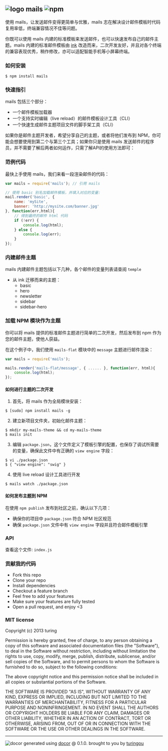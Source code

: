 ## ![logo](http://ww2.sinaimg.cn/large/61ff0de3gw1eajmy0wdikj2014014wea.jpg) mails ![npm](https://badge.fury.io/js/mails.png)

使用 mails，让发送邮件变得更简单与优雅，mails 志在解决设计邮件模板时代码复用率低，终端兼容情况不佳等问题。

你既可以使用 mails 内建的标准模板来发送邮件，也可以快速发布自己的邮件主题。mails 内建的标准邮件模板由 [ink](http://zurb.com/ink) 改造而来，二次开发友好，并且对各个终端的兼容表现优秀，稍作修改，亦可以适配智能手机等小屏幕终端。

### 如何安装
````
$ npm install mails
````

### 快速指引

mails 包括三个部分：

- 一个邮件模板加载器  
- 一个支持实时编辑（live reload）的邮件模板设计工具（CLI）  
- 一个快速生成邮件主题项目文件的脚手架工具（CLI）  

如果你是邮件主题开发者，希望分享自己的主题，或者将他们发布到 NPM，你可能会想要使用到第二个与第三个工具；如果你只是使用 mails 发送邮件的程序员，并不需要了解后两者如何运作，只需了解API的使用方法即可：

### 范例代码
最快上手使用 mails，我们来看一段渲染邮件的代码：
````javascript
var mails = require('mails'); // 引用 mails

// 使用 basic 别名加载邮件模板，并填入对应的变量:
mail.render('basic', {
    name: 'mySite',
    banner: 'http://mysite.com/banner.jpg'
}, function(err,html){
    // 得到最终的邮件 html 代码
    if (!err) {
        console.log(html);
    } else {
        console.log(err);
    }
});
````
### 内建邮件主题
mails 内建邮件主题包括以下几种，各个邮件的变量列表请查阅 `temple`

- 从 ink 迁移而来的主题：
    - basic
    - hero
    - newsletter
    - sidebar
    - sidebar-hero

### 加载 NPM 模块作为主题
你可以将 mails 提供的标准邮件主题进行简单的二次开发，然后发布到 npm 作为您的邮件主题，使他人获益。

在这个例子中，我们使用 `mails-flat` 模块中的 `message` 主题进行邮件渲染：
````javascript
var mails = require('mails');

mails.render('mails-flat/message', { ...... }, function(err, html){
    console.log(html);
});
````
#### 如何进行主题的二次开发

1. 首先，将 mails 作为全局模块安装：
````
$ [sudo] npm install mails -g
````
2. 建立新项目文件夹，初始化邮件主题：
````
$ mkdir my-mails-theme && cd my-mails-theme
$ mails init
````
3. 编辑 `package.json`，这个文件定义了模板引擎的配置，也保存了调试所需要的变量，确保此文件中有正确的 `view engine` 字段：
````
$ vi ./package.json
$ { "view engine": "swig" }
````
4. 使用 live reload 设计工具进行开发
````
$ mails watch ./package.json 
````

#### 如何发布主题到 NPM
在使用 `npm publish` 发布到社区之前，确认以下几项：
- 确保你的项目中 `package.json` 符合 NPM 社区规范
- 确保 `package.json` 文件中有 `view engine` 字段并且符合邮件模板引擎

### API
查看这个文件: `index.js`

### 贡献我的代码
- Fork this repo
- Clone your repo
- Install dependencies
- Checkout a feature branch
- Feel free to add your features
- Make sure your features are fully tested
- Open a pull request, and enjoy <3

### MIT license
Copyright (c) 2013 turing

Permission is hereby granted, free of charge, to any person obtaining a copy
of this software and associated documentation files (the "Software"), to deal
in the Software without restriction, including without limitation the rights
to use, copy, modify, merge, publish, distribute, sublicense, and/or sell
copies of the Software, and to permit persons to whom the Software is
furnished to do so, subject to the following conditions:

The above copyright notice and this permission notice shall be included in
all copies or substantial portions of the Software.

THE SOFTWARE IS PROVIDED "AS IS", WITHOUT WARRANTY OF ANY KIND, EXPRESS OR
IMPLIED, INCLUDING BUT NOT LIMITED TO THE WARRANTIES OF MERCHANTABILITY,
FITNESS FOR A PARTICULAR PURPOSE AND NONINFRINGEMENT. IN NO EVENT SHALL THE
AUTHORS OR COPYRIGHT HOLDERS BE LIABLE FOR ANY CLAIM, DAMAGES OR OTHER
LIABILITY, WHETHER IN AN ACTION OF CONTRACT, TORT OR OTHERWISE, ARISING FROM,
OUT OF OR IN CONNECTION WITH THE SOFTWARE OR THE USE OR OTHER DEALINGS IN
THE SOFTWARE.


---
![docor](https://cdn1.iconfinder.com/data/icons/windows8_icons_iconpharm/26/doctor.png)
generated using [docor](https://github.com/turingou/docor.git) @ 0.1.0. brought to you by [turingou](https://github.com/turingou)